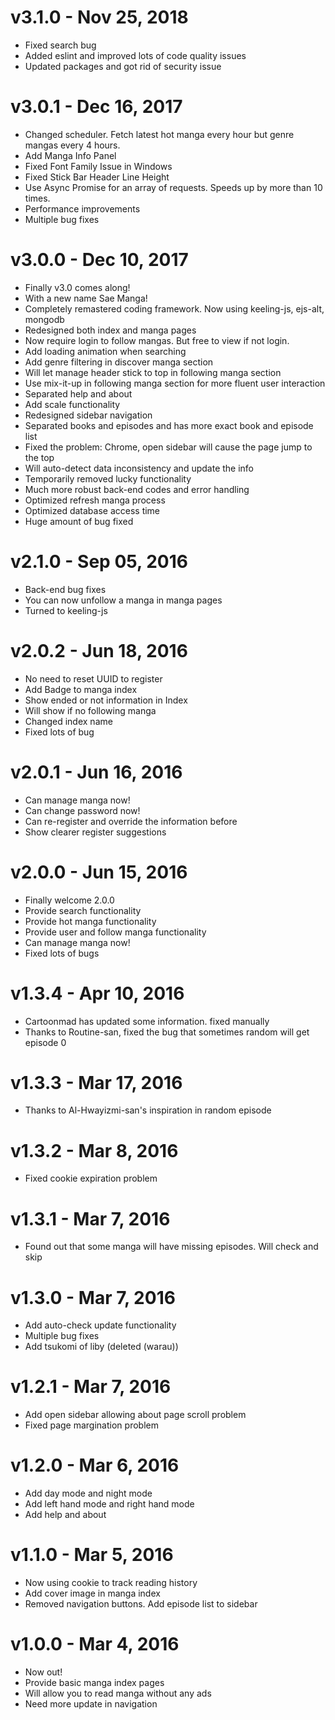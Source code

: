 # v3.1.0 - Nov 25, 2018

- Fixed search bug
- Added eslint and improved lots of code quality issues
- Updated packages and got rid of security issue

# v3.0.1 - Dec 16, 2017

- Changed scheduler. Fetch latest hot manga every hour but genre mangas every
  4 hours.
- Add Manga Info Panel
- Fixed Font Family Issue in Windows
- Fixed Stick Bar Header Line Height
- Use Async Promise for an array of requests. Speeds up by more than 10 times.
- Performance improvements
- Multiple bug fixes

# v3.0.0 - Dec 10, 2017

- Finally v3.0 comes along!
- With a new name Sae Manga!
- Completely remastered coding framework. Now using keeling-js, ejs-alt, mongodb
- Redesigned both index and manga pages
- Now require login to follow mangas. But free to view if not login.
- Add loading animation when searching
- Add genre filtering in discover manga section
- Will let manage header stick to top in following manga section
- Use mix-it-up in following manga section for more fluent user interaction
- Separated help and about
- Add scale functionality
- Redesigned sidebar navigation
- Separated books and episodes and has more exact book and episode list
- Fixed the problem: Chrome, open sidebar will cause the page jump to the top
- Will auto-detect data inconsistency and update the info
- Temporarily removed lucky functionality
- Much more robust back-end codes and error handling
- Optimized refresh manga process
- Optimized database access time
- Huge amount of bug fixed

# v2.1.0 - Sep 05, 2016

- Back-end bug fixes
- You can now unfollow a manga in manga pages
- Turned to keeling-js

# v2.0.2 - Jun 18, 2016

- No need to reset UUID to register
- Add Badge to manga index
- Show ended or not information in Index
- Will show if no following manga
- Changed index name
- Fixed lots of bug

# v2.0.1 - Jun 16, 2016

- Can manage manga now!
- Can change password now!
- Can re-register and override the information before
- Show clearer register suggestions

# v2.0.0 - Jun 15, 2016

- Finally welcome 2.0.0
- Provide search functionality
- Provide hot manga functionality
- Provide user and follow manga functionality
- Can manage manga now!
- Fixed lots of bugs

# v1.3.4 - Apr 10, 2016

- Cartoonmad has updated some information. fixed manually
- Thanks to Routine-san, fixed the bug that sometimes random will get episode 0

# v1.3.3 - Mar 17, 2016

- Thanks to Al-Hwayizmi-san's inspiration in random episode

# v1.3.2 - Mar 8, 2016

- Fixed cookie expiration problem

# v1.3.1 - Mar 7, 2016

- Found out that some manga will have missing episodes. Will check and skip

# v1.3.0 - Mar 7, 2016

- Add auto-check update functionality
- Multiple bug fixes
- Add tsukomi of liby (deleted (warau))

# v1.2.1 - Mar 7, 2016

- Add open sidebar allowing about page scroll problem
- Fixed page margination problem

# v1.2.0 - Mar 6, 2016

- Add day mode and night mode
- Add left hand mode and right hand mode
- Add help and about

# v1.1.0 - Mar 5, 2016

- Now using cookie to track reading history
- Add cover image in manga index
- Removed navigation buttons. Add episode list to sidebar

# v1.0.0 - Mar 4, 2016

- Now out!
- Provide basic manga index pages
- Will allow you to read manga without any ads
- Need more update in navigation
